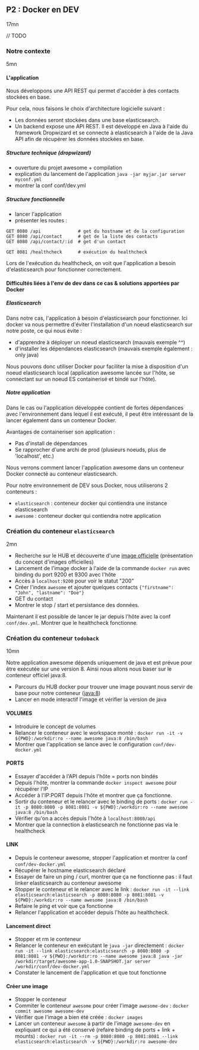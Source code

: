 ## P2 : Docker en DEV
17mn

// TODO

### Notre contexte

5mn

#### L'application

Nous développons une API REST qui permet d'accéder à des contacts stockées en base.

Pour cela, nous faisons le choix d'architecture logicielle suivant :

* Les données seront stockées dans une base elasticsearch.
* Un backend expose une API REST. Il est développé en Java à l'aide du
framework Dropwizard et se connecte à elasticsearch à l'aide de la Java API afin de récupérer
les données stockées en base.

##### Structure technique (dropwizard)
* ouverture du projet awesome + compilation
* explication du lancement de l'application `java -jar myjar.jar server myconf.yml`
* montrer la conf conf/dev.yml

##### Structure fonctionnelle
* lancer l'application
* présenter les routes :

```
GET 8080 /api              # get du hostname et de la configuration
GET 8080 /api/contact      # get de la liste des contacts
GET 8080 /api/contact/:id  # get d'un contact

GET 8081 /healthcheck      # exécution du healthcheck
```

Lors de l'exécution du healthcheck, on voit que l'application a besoin d'elasticsearch pour fonctionner correctement.

#### Difficultés liées à l'env de dev dans ce cas & solutions apportées par Docker

##### Elasticsearch

Dans notre cas, l'application à besoin d'elasticsearch pour fonctionner. Ici docker va nous permettre d'éviter 
l'installation d'un noeud elasticsearch sur notre poste, ce qui nous évite : 

* d'apprendre à déployer un noeud elasticsearch (mauvais exemple ^^)
* d'installer les dépendances elasticsearch (mauvais exemple également : only java)

Nous pouvons donc utiliser Docker pour faciliter la mise à disposition d'un noeud elasticsearch local (application 
awesome lancée sur l'hôte, se connectant sur un noeud ES containerisé et bindé sur l'hôte). 

##### Notre application

Dans le cas ou l'application développée contient de fortes dépendances avec l'environnement dans lequel il est exécuté,
il peut être intéressant de la lancer également dans un conteneur Docker. 

Avantages de containeriser son application :

* Pas d'install de dépendances
* Se rapprocher d'une archi de prod (plusieurs noeuds, plus de 'localhost', etc.)

Nous verrons comment lancer l'application awesome dans un conteneur Docker connecté au conteneur elasticsearch.

Pour notre environnement de DEV sous Docker, nous utiliserons 2 conteneurs :

* `elasticsearch` : conteneur docker qui contiendra une instance elasticsearch
* `awesome` : conteneur docker qui contiendra notre application

### Création du conteneur `elasticsearch`

2mn

* Recherche sur le HUB et découverte d'une [image officielle](https://hub.docker.com/_/elasticsearch/) (présentation du 
concept d'images officielles)
* Lancement de l'image docker à l'aide de la commande `docker run` avec binding
du port 9200 et 9300 avec l'hôte
* Accès à `localhost:9200` pour voir le statut "200"
* Créer l'index `awesome` et ajouter quelques contacts `{"firstname": "John", "lastname": "Doe"}`
* GET du contact
* Montrer le stop / start et persistance des données.

Maintenant il est possible de lancer le jar depuis l'hôte avec la conf `conf/dev.yml`. Montrer que le healthcheck 
fonctionne.

### Création du conteneur `todoback`

10mn

Notre application awesome dépends uniquement de java et est prévue pour être exécutée sur une version 8. Ainsi nous 
allons nous baser sur le conteneur officiel java:8. 

* Parcours du HUB docker pour trouver une image pouvant nous servir de base
pour notre conteneur ([java:8](https://hub.docker.com/_/java/))
* Lancer en mode interactif l'image et vérifier la version de java

#### VOLUMES

* Introduire le concept de volumes
* Relancer le conteneur avec le workspace monté : 
`docker run -it -v ${PWD}:/workdir:ro --name awesome java:8 /bin/bash`
* Montrer que l'application se lance avec le configuration `conf/dev-docker.yml`

#### PORTS

* Essayer d'accéder à l'API depuis l'hôte = ports non bindés
* Depuis l'hôte, montrer la commande `docker inspect awesome` pour récupérer l'IP
* Accéder à l'IP:PORT depuis l'hôte et montrer que ça fonctionne.
* Sortir du conteneur et le relancer avec le binding de ports :
`docker run -it -p 8080:8080 -p 8081:8081 -v ${PWD}:/workdir:ro --name awesome java:8 /bin/bash`
* Vérifier qu'on a accès depuis l'hôte à `localhost:8080/api`
* Montrer que la connection à elasticsearch ne fonctionne pas via le healthcheck

#### LINK

* Depuis le conteneur awesome, stopper l'application et montrer la conf `conf/dev-docker.yml`
* Récupérer le hostname elasticsearch déclaré
* Essayer de faire un ping / curl, montrer que ça ne fonctionne pas : il faut linker elasticsearch au conteneur
awesome
* Stopper le conteneur et le relancer avec le link :
`docker run -it --link elasticsearch:elasticsearch -p 8080:8080 -p 8081:8081 -v ${PWD}:/workdir:ro --name awesome java:8 /bin/bash`
* Refaire le ping et voir que ça fonctionne
* Relancer l'application et accéder depuis l'hôte au healthcheck.

#### Lancement direct

* Stopper et rm le conteneur
* Relancer le conteneur en exécutant le `java -jar` directement :
`docker run -it --link elasticsearch:elasticsearch -p 8080:8080 -p 8081:8081 -v ${PWD}:/workdir:ro --name awesome java:8 java -jar /workdir/target/awesome-app-1.0-SNAPSHOT.jar server /workdir/conf/dev-docker.yml`
* Constater le lancement de l'application et que tout fonctionne


#### Créer une image

* Stopper le conteneur
* Commiter le conteneur `awesome` pour créer l'image `awesome-dev` :
`docker commit awesome awesome-dev`
* Vérifier que l'image a bien été créée : `docker images`
* Lancer un conteneur `awesome` à partir de l'image `awesome-dev` en expliquant ce qui a été conservé (refaire binding 
de ports + link + mounts) :
`docker run -it --rm -p 8080:8080 -p 8081:8081 --link elasticsearch:elasticsearch -v ${PWD}:/workdir:ro awesome-dev`